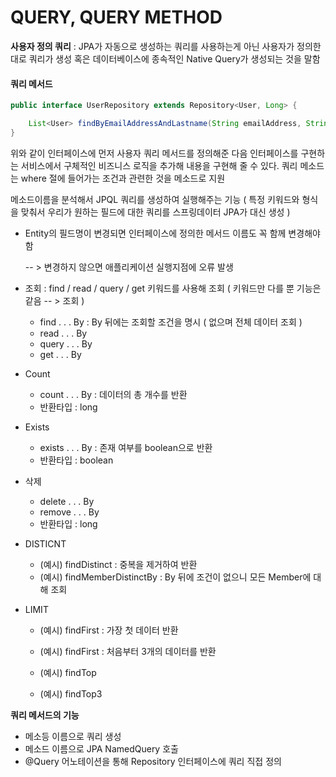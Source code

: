 # QUERY, QUERY METHOD

**사용자 정의 쿼리** : JPA가 자동으로 생성하는 쿼리를 사용하는게 아닌 사용자가 정의한 대로 쿼리가 생성 혹은 데이터베이스에 종속적인 Native Query가 생성되는 것을 말함



#### **쿼리 메서드**

```java
public interface UserRepository extends Repository<User, Long> {

	List<User> findByEmailAddressAndLastname(String emailAddress, String lastname);
}
```

위와 같이 인터페이스에 먼저 사용자 쿼리 메서드를 정의해준 다음 인터페이스를 구현하는 서비스에서 구체적인 비즈니스 로직을 추가해 내용을 구현해 줄 수 있다. 쿼리 메소드는 where 절에 들어가는 조건과 관련한 것을 메소드로 지원



메소드이름을 분석해서 JPQL 쿼리를 생성하여 실행해주는 기능 ( 특정 키워드와 형식을 맞춰서 우리가 원하는 필드에 대한 쿼리를 스프링데이터 JPA가 대신 생성 )

- Entity의 필드명이 변경되면 인터페이스에 정의한 메서드 이름도 꼭 함께 변경해야 함

  -- > 변경하지 않으면 애플리케이션 실행지점에 오류 발생

- 조회 : find / read / query / get 키워드를 사용해 조회 ( 키워드만 다를 뿐 기능은 같음 -- > 조회 )
  - find . . . By : By 뒤에는 조회할 조건을 명시 ( 없으며 전체 데이터 조회 )
  - read . . . By
  - query . . . By
  - get . . . By
- Count
  - count . . . By : 데이터의 총 개수를 반환
  - 반환타입 : long
- Exists
  - exists . . . By : 존재 여부를 boolean으로 반환
  - 반환타입 : boolean
- 삭제
  - delete . . . By
  - remove . . . By
  - 반환타입 : long
- DISTICNT
  - (예시) findDistinct : 중복을 제거하여 반환
  - (예시) findMemberDistinctBy : By 뒤에 조건이 없으니 모든 Member에 대해 조회
- LIMIT
  - (예시) findFirst : 가장 첫 데이터 반환
  
  - (예시) findFirst : 처음부터 3개의 데이터를 반환
  
  - (예시) findTop
  
  - (예시) findTop3
  
    

**쿼리 메서드의 기능**

- 메소등 이름으로 쿼리 생성
- 메소드 이름으로 JPA NamedQuery 호출
- @Query 어노테이션을 통해 Repository 인터페이스에 쿼리 직접 정의



